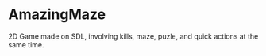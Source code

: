 # AmazingMaze
2D Game made on SDL, involving kills, maze, puzle, and quick actions at the same time.
